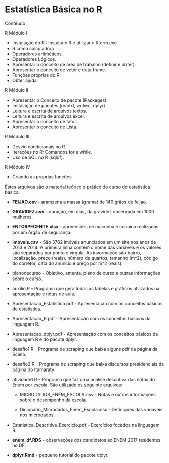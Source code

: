 # Estatística Básica no R

Contéudo


R Módulo I

+ Instalação do R : Instalar o R e utilizar o Rterm.exe
+ R como calculadora
+ Operadores aritméticos.
+ Operadores Lógicos.
+ Apresentar o conceito de área de trabalho (definir e obter).
+ Apresentar o conceito de vetor e data frame.
+ Funções próprias do R.
+ Obter ajuda.

R Módulo II

+ Apresentar o Conceito de pacote (Packeges).
+ Instalação de pacotes (readxl, writexl, dplyr)
+ Leitura e escrita de arquivos textos.
+ Leitura e escrita de arquivos excel.
+ Apresentar o conceito de fator.
+ Apresentar o conceito de Lista.

R Módulo III

+ Desvio condicionais no R.
+ Iterações no R: Comandos for e while.
+ Uso de SQL no R (sqldf).

R Módulo IV

+ Criando as proprias funções.


Estes arquivos são o material teórico e prático do curso de estatística básica.

+ **FEIJAO.csv** - aramzena a massa (grama) de 140 grãos de feijao.

+ **GRAVIDEZ.csv** - duração, em dias, da grávidez observada em 1000 mulheres.

+ **ENTORPECENTE.xlsx** - apreensões de maconha e cocaína realizadas por um órgão de segurança.

+ **imoveis.csv** - São 3782 imóveis anunciados em um site nos anos de 2013 e 2014. A primeira linha contém o nome das variáveis e os valores são separados por ponto e vírgula. As invormaçõe são bairro, localização, preço (reais), número de quartos, tamanho (m^2), código do corretor, data do anúncio e preço por m^2 (reais).

+ planodecurso - Objetivo, ementa, plano de curso e outras informações sobre o curso.

+ auxilio.R - Programa que gera todas as tabelas e gráficos utilizados na apresentação e notas de aula.

+ Apresentacao_Estatística.pdf - Apresentação com os conceitos básicos de estatística.

+ Apresentacao_R.pdf - Apresentação com os conceitos básicos da linguagem R.

+ Apresentacao_dplyr.pdf - Apresentação com os conceitos básicos da linguagem R e do pacote dplyr.


+ desafio1.R - Programa de scraping que baixa alguns pdf da página da Scielo.

+ desafio2.R - Programa de scraping que baixa discursos presidenciais da página do Itamaraty.

+ atividade1.R - Programa que faz uma análise descritiva das notas do Enem por escola. 
  São utilizado os seguinte arquivos:
  
  + MICRODADOS_ENEM_ESCOLA.csv - Notas e outras informações sobre o desempenho da escola.
   
  + Dicionário_Microdados_Enem_Escola.xlsx - Definições das variáveis nos microdados.
  
+ Estatistica_Descritiva_Exercicio.pdf - Exercícios focados na linguagem R.

+ **enem_df.RDS** - observações dos candidatos ao ENEM 2017 residentes no DF.

+ **dplyr.Rmd** - pequeno tutorial do pacote dplyr.

